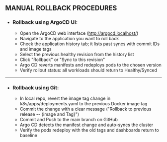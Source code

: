 ## MANUAL ROLLBACK PROCEDURES
- ### Rollback using ArgoCD UI:
    - Open the ArgoCD web interface (http://argocd.localhost/)
    - Navigate to the application you want to roll back
    - Check the application history tab; it lists past syncs with commit IDs and image tags
    - Select the previous healthy revision from the history list
    - Click "Rollback" or "Sync to this revision"
    - Argo CD reverts manifests and redeploys pods to the chosen version
    - Verify rollout status: all workloads should return to Healthy/Synced
---
- ### Rollback using Git:
    - In local repo, revert the image tag change in k8s/apps/deployments.yaml to the previous Docker image tag
    - Commit the change with a clear message ("Rollback to previous release -- {image and Tag}")
    - Commit and Push to the main branch on GitHub
    - Argo CD detects the manifest change and auto-syncs the cluster
    - Verify the pods redeploy with the old tags and dashboards return to baseline